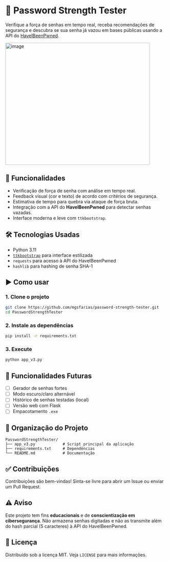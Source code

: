 # 🔐 Password Strength Tester

Verifique a força de senhas em tempo real, receba recomendações de segurança e descubra se sua senha já vazou em bases públicas usando a API do [HaveIBeenPwned](https://haveibeenpwned.com).

<img width="451" height="380" alt="image" src="https://github.com/user-attachments/assets/a4f5a41f-b261-4878-aab8-2c7bdfd24eaf" />


## 🧠 Funcionalidades

- Verificação de força de senha com análise em tempo real.
- Feedback visual (cor e texto) de acordo com critérios de segurança.
- Estimativa de tempo para quebra via ataque de força bruta.
- Integração com a API do **HaveIBeenPwned** para detectar senhas vazadas.
- Interface moderna e leve com `ttkbootstrap`.

## 🛠️ Tecnologias Usadas

- Python 3.11
- [`ttkbootstrap`](https://github.com/israel-dryer/ttkbootstrap) para interface estilizada
- `requests` para acesso à API do HaveIBeenPwned
- `hashlib` para hashing de senha SHA-1

## ▶️ Como usar

### 1. Clone o projeto
```bash
git clone https://github.com/mgsfarias/password-strength-tester.git
cd PasswordStrengthTester
```

### 2. Instale as dependências
```bash
pip install -r requirements.txt
```

### 3. Execute
```bash
python app_v3.py
```

## 🔄 Funcionalidades Futuras

- [ ] Gerador de senhas fortes
- [ ] Modo escuro/claro alternável
- [ ] Histórico de senhas testadas (local)
- [ ] Versão web com Flask
- [ ] Empacotamento `.exe`

## 📁 Organização do Projeto

```
PasswordStrengthTester/
├── app_v3.py            # Script principal da aplicação
├── requirements.txt     # Dependências
└── README.md            # Documentação
```

## ✅ Contribuições

Contribuições são bem-vindas! Sinta-se livre para abrir um Issue ou enviar um Pull Request.

## ⚠️ Aviso

Este projeto tem fins **educacionais** e de **conscientização em cibersegurança**. Não armazena senhas digitadas e não as transmite além do hash parcial (5 caracteres) à API do HaveIBeenPwned.

## 📜 Licença
Distribuído sob a licença MIT. Veja `LICENSE` para mais informações.

